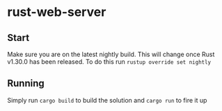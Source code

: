 # rust-web-server

## Start
Make sure you are on the latest nightly build. This will change once Rust v1.30.0 has been released. To do this run `rustup override set nightly`

## Running
Simply run `cargo build` to build the solution and `cargo run` to fire it up